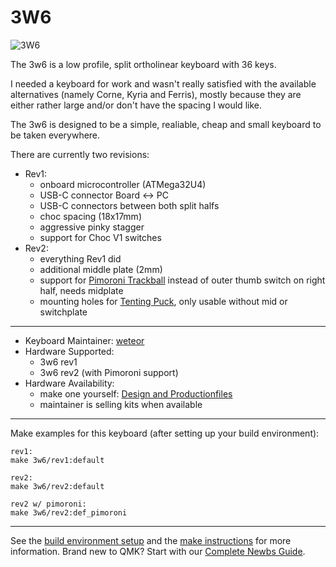# 3W6

![3W6](https://raw.githubusercontent.com/weteor/3W6/main/images/3w6_rev2_2s.jpg)

The 3w6 is a low profile, split ortholinear keyboard with 36 keys.

I needed a keyboard for work and wasn't really satisfied with the available alternatives (namely Corne, Kyria and Ferris), mostly because they are either rather large and/or don't have the spacing I would like.

The 3w6 is designed to be a simple, realiable, cheap and small keyboard to be taken everywhere. 

There are currently two revisions:
* Rev1: 
  - onboard microcontroller (ATMega32U4)
  - USB-C connector Board <-> PC
  - USB-C connectors between both split halfs
  - choc spacing (18x17mm)
  - aggressive pinky stagger
  - support for Choc V1 switches
* Rev2:
  - everything Rev1 did
  - additional middle plate (2mm)
  - support for [Pimoroni Trackball](https://shop.pimoroni.com/products/trackball-breakout) instead of outer thumb switch on right half, needs midplate
  - mounting holes for [Tenting Puck](https://splitkb.com/collections/keyboard-parts/products/tenting-puck), only usable without mid or switchplate

---

* Keyboard Maintainer: [weteor](https://github.com/weteor)
* Hardware Supported: 
    * 3w6 rev1
    * 3w6 rev2 (with Pimoroni support)
* Hardware Availability: 
    * make one yourself: [Design and Productionfiles](https://github.com/weteor/3w6)
    * maintainer is selling kits when available

---
Make examples for this keyboard (after setting up your build environment):

    rev1:
    make 3w6/rev1:default
    
    rev2:             
    make 3w6/rev2:default
    
    rev2 w/ pimoroni: 
    make 3w6/rev2:def_pimoroni
   
 ---

See the [build environment setup](https://docs.qmk.fm/#/getting_started_build_tools) and the [make instructions](https://docs.qmk.fm/#/getting_started_make_guide) for more information. Brand new to QMK? Start with our [Complete Newbs Guide](https://docs.qmk.fm/#/newbs).

